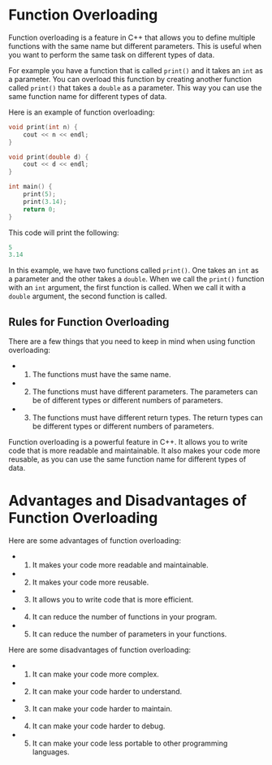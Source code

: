 # Function Overloading

Function overloading is a feature in C++ that allows you to define multiple functions with the same name but different parameters. This is useful when you want to perform the same task on different types of data.

For example you have a function that is called `print()` and it takes an `int` as a parameter. You can overload this function by creating another function called `print()` that takes a `double` as a parameter. This way you can use the same function name for different types of data.

Here is an example of function overloading:

```c++
void print(int n) {
    cout << n << endl;
}

void print(double d) {
    cout << d << endl;
}

int main() {
    print(5);
    print(3.14);
    return 0;
}
```

This code will print the following:

```c++
5
3.14
```

In this example, we have two functions called `print()`. One takes an `int` as a parameter and the other takes a `double`. When we call the `print()` function with an `int` argument, the first function is called. When we call it with a `double` argument, the second function is called.

## Rules for Function Overloading

There are a few things that you need to keep in mind when using function overloading:

* 1. The functions must have the same name.

* 2. The functions must have different parameters. The parameters can be of different types or different numbers of parameters.

* 3. The functions must have different return types. The return types can be different types or different numbers of parameters.

Function overloading is a powerful feature in C++. It allows you to write code that is more readable and maintainable. It also makes your code more reusable, as you can use the same function name for different types of data.

# Advantages and Disadvantages of Function Overloading

Here are some advantages of function overloading:

* 1. It makes your code more readable and maintainable.
* 2. It makes your code more reusable.
* 3. It allows you to write code that is more efficient.
* 4. It can reduce the number of functions in your program.
* 5. It can reduce the number of parameters in your functions.

Here are some disadvantages of function overloading:

* 1. It can make your code more complex.
* 2. It can make your code harder to understand.
* 3. It can make your code harder to maintain.
* 4. It can make your code harder to debug.
* 5. It can make your code less portable to other programming languages.
